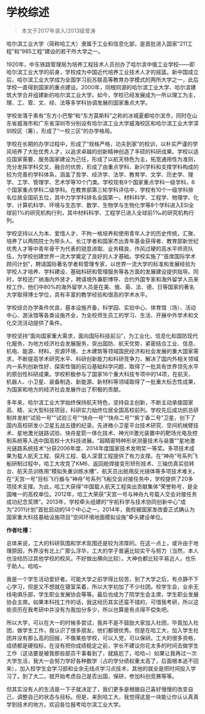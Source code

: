 
# 学校综述  

> 本文于2017年录入/2013级曾涛  

哈尔滨工业大学（简称哈工大）隶属于工业和信息化部，是首批进入国家“211工程”和“985工程”建设的若干所大学之一。

1920年，中东铁路管理局为培养工程技术人员创办了哈尔滨中俄工业学校——即哈尔滨工业大学的前身，学校成为中国近代培养工业技术人才的摇篮。新中国成立后，哈尔滨工业大学成为全国学习前苏联高等教育办学模式的两所大学之一，此后学校一直得到国家的重点建设。2000年，同根同源的哈尔滨工业大学、哈尔滨建筑大学合并组建新的哈尔滨工业大学。如今，学校已经发展成为一所以理工为主，理、工、管、文、经、法等多学科协调发展的国家重点大学。

学校坐落于素有“东方小巴黎”和“东方莫斯科”之称的冰城夏都哈尔滨市，同时在山东省威海市和广东省深圳市分别设有哈尔滨工业大学威海校区和哈尔滨工业大学深圳校区（筹），形成了“一校三区”的办学格局。

学校在长期的办学过程中，形成了“规格严格，功夫到家”的校训，以朴实严谨的学风培养了大批优秀人才，以追求卓越的创新精神创造了丰硕的科研成果。学校以适应国家需要、服务国家建设为己任，形成了以航天特色为主，拓宽通用性为准则，充分发挥学科交叉、融合的优势，形成了由重点学科、新兴学科和支撑学科构成的较为完善的学科体系，涵盖了哲学、经济学、法学、教育学、文学、历史学、理学、工学、管理学、艺术学等10个门类。学校现有9个国家重点学科一级学科，6个国家重点学科二级学科。在教育部第三轮学科评估中，学校有10个一级学科排名位居全国前五位，其中力学学科排名全国第一。材料科学、工程学、物理学、化学、计算机科学、环境与生态学、数学、生物学与生物化学等8个学科进入ESI全球前1%的研究机构行列，其中材料科学、工程学已进入全球前1‰的研究机构行列。

学校坚持以人为本、爱惜人才、不拘一格培养和使用青年人才的历史传统，汇聚、培养了以两院院士为带头人、长江学者和国家杰出青年基金获得者、教育部新世纪优秀人才等中青年骨干为代表的锐意进取、业务精良、作风过硬的高水平师资队伍，为学校创建世界一流大学奠定了良好的人才基础。学校实施了“首席国际学术顾问计划”，聘请国际著名学者和管理专家，以世界一流大学的标准和发展经验为学校人才培养、学科建设、基础科研和管理服务等各方面的发展建设提供指导。同时，学校还广纳海内外贤才，聘请境外兼职博导、合约外国专家和海外留学人员来校工作，他们中80%的海外留学人员是在美、俄、英、法、德、日等国家的著名大学取得博士学位，具有丰富的教学经验和很高的学术水平。

学校综合办学条件优良，基本设施齐备，科学园、实验中心、体育馆（场）、活动中心、游泳馆等各类设施齐全，为全校师生员工的学习、生活、开展中外学术和文化交流活动提供了条件。

学校坚持“面向国家重大需求，面向国际科技前沿”，为工业化、信息化和国防现代化服务，为地方经济社会发展服务，突出国防、航天优势，紧密结合工业、信息、机电、能源、材料、资源环境、土木建筑等领域国民经济和社会发展的重大国家需求，不断提高学术研究水平、科研创新能力和科研竞争力，解决了国内外相关领域内一系列创新性好、探索性强的前沿基础科学问题，取得了一批具有世界领先水平的原创性科研成果。学校积极参与了国家16个重大科技专项中的14项，在航天、机器人、小卫星、装备制造、新能源、新材料等领域取得了一批重大标志性成果，为国家和地方的经济社会发展作出了积极的贡献。

多年来，哈尔滨工业大学始终保持航天特色，坚持自主创新，不断主动承接国家高、精、尖大型科技项目，科研实力始终位居全国高校前列。学校先后成功抓总研制并发射“试验一号”“试验三号”“快舟一号”“快舟二号”“紫丁香二号”卫星，创下了国内高校研发小卫星五战五捷的纪录。先进微小卫星平台技术研究、空间机械臂技术、星地激光链路试验、快舟星箭一体化技术、神光III激光装置中的靶场光电及控制系统等入选中国高校十大科技进展。“超精密特种形状测量技术与装置”“星地激光链路系统技术”分获2006年度、2014年度国家技术发明奖一等奖。多项技术成果为载人航天工程、探月工程、载人深潜工程提供了有力支撑。在“神舟”号系列飞船研制过程中，哈工大攻克了KM6、返回舱焊接变形矫形技术、三轴仿真实验转台、航天员训练用“模拟失重训练水槽”、航天员出舱用反光镜体等多项技术难关。在“天宫一号”目标飞行器与“神舟”号系列飞船交会对接任务中，学校提供了20多项技术支撑。为此，哈工大获得“中国载人航天工程突出贡献集体”荣誉称号，是全国唯一的高校单位。2012年，哈工大荣获“天宫一号与神舟九号载人交会对接任务成功纪念奖牌”。2013年，学校牵头组建的“宇航科学与技术协同创新中心”成为“2011计划”首批启动的14个中心之一。2014年，我校被国家发改委正式确认为国家重大科技基础设施项目“空间环境地面模拟设施”牵头建设单位。



**作者吐槽：**

总体来说，工大的科研氛围和学术氛围还是较为浓厚的。在这一点上，或许由于地理原因，外界没有北上广那么浮华，工大的学子普遍比较实干与努力（当然，本人也没经历过其他学校的校风，不好做出横向比较）。大神也都比较平易近人，也乐于助人。哈哈~

我是一个学生活动爱好者。可能大学之前学得比较苦，到了大学之后，有点静不下心学习，但是又不想就在寝室呆着，所以大学初加了不少社团。校学生会，业余无线电俱乐部，学生职业发展协会等等。最后也成为了院学生会主席，学生职业发展协会主席。如果本科找工作的话，我这经历其实还蛮不错的，可惜我考研，所以这些资历在我考研中并没有为我加分多少，所以也算是有点得不偿失吧。

所以大学，可以在大一的时候多尝试，我并不是不鼓励大家加入社团，毕竟加入社团，做学生工作，我认识了很多朋友。他们都很优秀。但是在哈工大，加入学生社团并没有那么高的回报，不像某些学校，可以入党，可以保研。工大的很多资格，成绩都是硬指标，在没有把你成绩稳定之前，学长不建议你花太多的时间去做学生工作（这话要是被我那些部员干事看到了，就尴尬了，哈哈~）如果让我再过一次大学生活，我大一会努力学好各种数学（占的学分绩权重太高了，后面根本追不回来），加入校学生会学习部和业余无线点学习点技术，其他的就全是把时间投入学习了。到了大二，就开始考虑自己是否出国，保研，参加科创竞赛等等。

但其实没有人的生活是一下子就决定了，我们更多是根据自己喜好慢慢的改变自己，调整自己的状态与目标。但是，来到哈工大，我觉得这是一块能让你认认真真学到技术的地方。欢迎各位报考哈尔滨工业大学。






